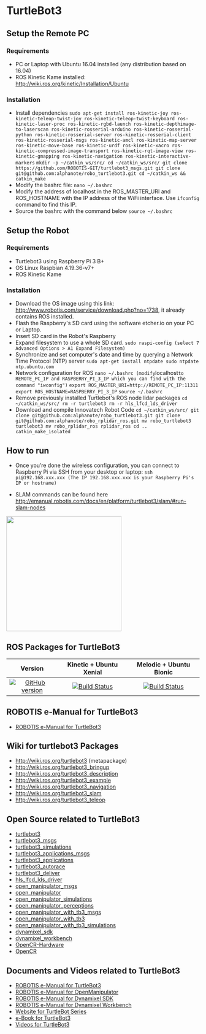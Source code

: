 # TurtleBot3

## Setup the Remote PC

### Requirements
- PC or Laptop with Ubuntu 16.04 installed (any distribution based on 16.04)
- ROS Kinetic Kame installed: http://wiki.ros.org/kinetic/Installation/Ubuntu


### Installation
- Install dependencies 
 `
 sudo apt-get install ros-kinetic-joy ros-kinetic-teleop-twist-joy ros-kinetic-teleop-twist-keyboard ros-kinetic-laser-proc ros-kinetic-rgbd-launch ros-kinetic-depthimage-to-laserscan ros-kinetic-rosserial-arduino ros-kinetic-rosserial-python ros-kinetic-rosserial-server ros-kinetic-rosserial-client ros-kinetic-rosserial-msgs ros-kinetic-amcl ros-kinetic-map-server ros-kinetic-move-base ros-kinetic-urdf ros-kinetic-xacro ros-kinetic-compressed-image-transport ros-kinetic-rqt-image-view ros-kinetic-gmapping ros-kinetic-navigation ros-kinetic-interactive-markers
 `
`
mkdir -p ~/catkin_ws/src/
cd ~/catkin_ws/src/
git clone https://github.com/ROBOTIS-GIT/turtlebot3_msgs.git
git clone git@github.com:alphanote/robo_turtlebot3.git
cd ~/catkin_ws && catkin_make
`
- Modify the bashrc file: `nano ~/.bashrc`
- Modify the address of localhost in the ROS_MASTER_URI and ROS_HOSTNAME with the IP address of the WiFi interface. Use `ifconfig` command to find this IP.
- Source the bashrc with the command below
`source ~/.bashrc`


## Setup the Robot

### Requirements
- Turtlebot3 using Raspberry Pi 3 B+
- OS Linux Raspbian 4.19.36-v7+ 
- ROS Kinetic Kame

### Installation
- Download the OS image using this link: http://www.robotis.com/service/download.php?no=1738, it already contains ROS installed.
- Flash the Raspberry's SD card using the software etcher.io on your PC or Laptop.
- Insert SD card in the Robot's Raspberry 
- Expand filesystem to use a whole SD card.
`
sudo raspi-config
(select 7 Advanced Options > A1 Expand Filesystem)
`
- Synchronize and set computer's date and time by querying a Network Time Protocol (NTP) server
`
sudo apt-get install ntpdate
sudo ntpdate ntp.ubuntu.com
`
- Network configuration for ROS
`
  nano ~/.bashrc
  (modify `localhost` to REMOTE_PC_IP and RASPBERRY_PI_3_IP which you can find with the command "iwconfig")
`
`
  export ROS_MASTER_URI=http://REMOTE_PC_IP:11311
  export ROS_HOSTNAME=RASPBERRY_PI_3_IP
`
`
  source ~/.bashrc
`
- Remove previously installed Turtlebot's ROS node lidar packages
`
cd ~/catkin_ws/src/
rm -r turtlebot3
rm -r hls_lfcd_lds_driver 
`
- Download and compile Innovatech Robot Code
`
cd ~/catkin_ws/src/
git clone git@github.com:alphanote/robo_turtlebot3.git
git clone git@github.com:alphanote/robo_rplidar_ros.git
mv robo_turtlebot3 turtlebot3
mv robo_rplidar_ros rplidar_ros
cd ..
catkin_make_isolated
`

## How to run
- Once you’re done the wireless configuration, you can connect to Raspberry Pi via SSH from your desktop or laptop:
`
ssh pi@192.168.xxx.xxx (The IP 192.168.xxx.xxx is your Raspberry Pi's IP or hostname)
`

- SLAM commands can be found here http://emanual.robotis.com/docs/en/platform/turtlebot3/slam/#run-slam-nodes






<img src="https://github.com/ROBOTIS-GIT/emanual/blob/master/assets/images/platform/turtlebot3/logo_turtlebot3.png" width="300">

## ROS Packages for TurtleBot3
|Version|Kinetic + Ubuntu Xenial|Melodic + Ubuntu Bionic|
|:---:|:---:|:---:|
|[![GitHub version](https://badge.fury.io/gh/ROBOTIS-GIT%2Fturtlebot3.svg)](https://badge.fury.io/gh/ROBOTIS-GIT%2Fturtlebot3)|[![Build Status](https://travis-ci.org/ROBOTIS-GIT/turtlebot3.svg?branch=kinetic-devel)](https://travis-ci.org/ROBOTIS-GIT/turtlebot3)|[![Build Status](https://travis-ci.org/ROBOTIS-GIT/turtlebot3.svg?branch=melodic-devel)](https://travis-ci.org/ROBOTIS-GIT/turtlebot3)|

## ROBOTIS e-Manual for TurtleBot3
- [ROBOTIS e-Manual for TurtleBot3](http://turtlebot3.robotis.com/)

## Wiki for turtlebot3 Packages
- http://wiki.ros.org/turtlebot3 (metapackage)
- http://wiki.ros.org/turtlebot3_bringup
- http://wiki.ros.org/turtlebot3_description
- http://wiki.ros.org/turtlebot3_example
- http://wiki.ros.org/turtlebot3_navigation
- http://wiki.ros.org/turtlebot3_slam
- http://wiki.ros.org/turtlebot3_teleop

## Open Source related to TurtleBot3
- [turtlebot3](https://github.com/ROBOTIS-GIT/turtlebot3)
- [turtlebot3_msgs](https://github.com/ROBOTIS-GIT/turtlebot3_msgs)
- [turtlebot3_simulations](https://github.com/ROBOTIS-GIT/turtlebot3_simulations)
- [turtlebot3_applications_msgs](https://github.com/ROBOTIS-GIT/turtlebot3_applications_msgs)
- [turtlebot3_applications](https://github.com/ROBOTIS-GIT/turtlebot3_applications)
- [turtlebot3_autorace](https://github.com/ROBOTIS-GIT/turtlebot3_autorace)
- [turtlebot3_deliver](https://github.com/ROBOTIS-GIT/turtlebot3_deliver)
- [hls_lfcd_lds_driver](https://github.com/ROBOTIS-GIT/hls_lfcd_lds_driver)
- [open_manipulator_msgs](https://github.com/ROBOTIS-GIT/open_manipulator_msgs)
- [open_manipulator](https://github.com/ROBOTIS-GIT/open_manipulator)
- [open_manipulator_simulations](https://github.com/ROBOTIS-GIT/open_manipulator_simulations)
- [open_manipulator_perceptions](https://github.com/ROBOTIS-GIT/open_manipulator_perceptions)
- [open_manipulator_with_tb3_msgs](https://github.com/ROBOTIS-GIT/open_manipulator_with_tb3_msgs)
- [open_manipulator_with_tb3](https://github.com/ROBOTIS-GIT/open_manipulator_with_tb3)
- [open_manipulator_with_tb3_simulations](https://github.com/ROBOTIS-GIT/open_manipulator_with_tb3_simulations)
- [dynamixel_sdk](https://github.com/ROBOTIS-GIT/DynamixelSDK)
- [dynamixel_workbench](https://github.com/ROBOTIS-GIT/dynamixel-workbench)
- [OpenCR-Hardware](https://github.com/ROBOTIS-GIT/OpenCR-Hardware)
- [OpenCR](https://github.com/ROBOTIS-GIT/OpenCR)

## Documents and Videos related to TurtleBot3
- [ROBOTIS e-Manual for TurtleBot3](http://turtlebot3.robotis.com/)
- [ROBOTIS e-Manual for OpenManipulator](http://emanual.robotis.com/docs/en/platform/openmanipulator/)
- [ROBOTIS e-Manual for Dynamixel SDK](http://emanual.robotis.com/docs/en/software/dynamixel/dynamixel_sdk/overview/)
- [ROBOTIS e-Manual for Dynamixel Workbench](http://emanual.robotis.com/docs/en/software/dynamixel/dynamixel_workbench/)
- [Website for TurtleBot Series](http://www.turtlebot.com/)
- [e-Book for TurtleBot3](https://community.robotsource.org/t/download-the-ros-robot-programming-book-for-free/51/)
- [Videos for TurtleBot3 ](https://www.youtube.com/playlist?list=PLRG6WP3c31_XI3wlvHlx2Mp8BYqgqDURU)
